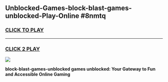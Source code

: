
## Unblocked-Games-block-blast-games-unblocked-Play-Online #8nmtq
<h3>
<a href="https://news.freeplayer.one?title=block-blast-games-unblocked&ref=3">CLICK TO PLAY</a></h3>
<hr>

<h3>
<a href="https://news.freeplayer.one?title=block-blast-games-unblocked&ref=3">CLICK 2 PLAY</a>
  
</h3>

<a href="https://news.freeplayer.one?title=block-blast-games-unblocked&ref=3"><img src="https://clearcache.store/games.png"></a>


**block-blast-games-unblocked games unblocked: Your Gateway to Fun and Accessible Online Gaming**
